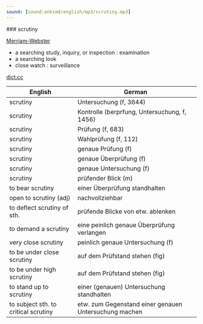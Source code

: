 ```yaml
---
sound: [sound:ankimd/english/mp3/scrutiny.mp3]
---
```


\### scrutiny

[Merriam-Webster](https://www.merriam-webster.com/dictionary/scrutiny)

- a searching study, inquiry, or inspection : examination
- a searching look
- close watch : surveillance

[dict.cc](https://www.dict.cc/scrutiny)

| English        | German       |
| -------------- | ------------ |
| scrutiny | Untersuchung (f, 3644) |
| scrutiny | Kontrolle (berprfung, Untersuchung, f, 1456) |
| scrutiny | Prüfung (f, 683) |
| scrutiny | Wahlprüfung (f, 112) |
| scrutiny | genaue Prüfung (f) |
| scrutiny | genaue Überprüfung (f) |
| scrutiny | genaue Untersuchung (f) |
| scrutiny | prüfender Blick (m) |
| to bear scrutiny | einer Überprüfung standhalten |
| open to scrutiny (adj) | nachvollziehbar |
| to deflect scrutiny of sth. | prüfende Blicke von etw. ablenken |
| to demand a scrutiny | eine peinlich genaue Überprüfung verlangen |
| very close scrutiny | peinlich genaue Untersuchung (f) |
| to be under close scrutiny | auf dem Prüfstand stehen (fig) |
| to be under high scrutiny | auf dem Prüfstand stehen (fig) |
| to stand up to scrutiny | einer (genauen) Untersuchung standhalten |
| to subject sth. to critical scrutiny | etw. zum Gegenstand einer genauen Untersuchung machen |
